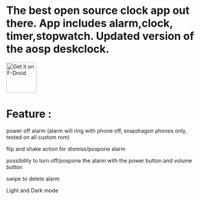 # The best open source clock app out there. App includes alarm,clock, timer,stopwatch. Updated version of the aosp deskclock.

[<img src="https://fdroid.gitlab.io/artwork/badge/get-it-on.png"
     alt="Get it on F-Droid"
     height="80">](https://f-droid.org/packages/com.best.deskclock/)

# Feature : 
power off alarm (alarm will ring with phone off, snapdragon phones only, tested on all custom rom)

flip and shake action for dismiss/pospone alarm

possibility to turn off/pospone the alarm with the power button and volume button

swipe to delete alarm

Light and Dark mode



